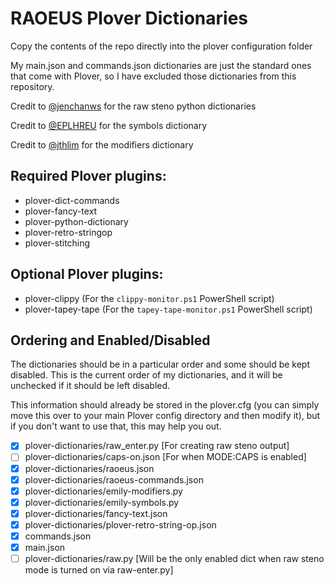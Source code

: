 # RAOEUS Plover Dictionaries

Copy the contents of the repo directly into the plover configuration folder

My main.json and commands.json dictionaries are just the standard ones that come with Plover, so I have excluded those dictionaries from this repository.

Credit to [@jenchanws](https://gist.github.com/jenchanws/5c8dedb826c775fc2a1521c9b9104ea9) for the raw steno python dictionaries

Credit to [@EPLHREU](https://github.com/EPLHREU) for the symbols dictionary

Credit to [@jthlim](https://github.com/jthlim) for the modifiers dictionary

## Required Plover plugins:

- plover-dict-commands
- plover-fancy-text
- plover-python-dictionary
- plover-retro-stringop
- plover-stitching

## Optional Plover plugins:

- plover-clippy (For the `clippy-monitor.ps1` PowerShell script)
- plover-tapey-tape (For the `tapey-tape-monitor.ps1` PowerShell script)

## Ordering and Enabled/Disabled

The dictionaries should be in a particular order and some should be kept disabled. This is the current order of my dictionaries, and it will be unchecked if it should be left disabled.

This information should already be stored in the plover.cfg (you can simply move this over to your main Plover config directory and then modify it), but if you don't want to use that, this may help you out.

- [x] plover-dictionaries/raw_enter.py [For creating raw steno output]
- [ ] plover-dictionaries/caps-on.json [For when MODE:CAPS is enabled]
- [x] plover-dictionaries/raoeus.json
- [x] plover-dictionaries/raoeus-commands.json
- [x] plover-dictionaries/emily-modifiers.py
- [x] plover-dictionaries/emily-symbols.py
- [x] plover-dictionaries/fancy-text.json
- [x] plover-dictionaries/plover-retro-string-op.json
- [x] commands.json
- [x] main.json
- [ ] plover-dictionaries/raw.py [Will be the only enabled dict when raw steno mode is turned on via raw-enter.py]
